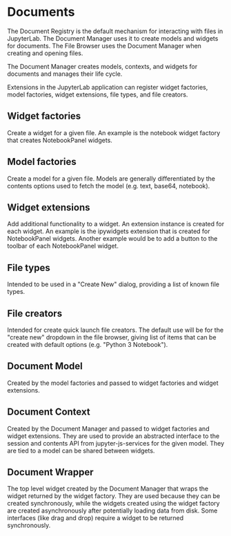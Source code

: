 # Documents
The Document Registry is the default mechanism for interacting with
files in JupyterLab.  The Document Manager uses it to create models and 
widgets for documents.  The File Browser uses the Document Manager when 
creating and opening files.

The Document Manager creates models, contexts, and widgets for documents 
and manages their life cycle.

Extensions in the JupyterLab application can register widget factories, 
model factories, widget extensions, file types, and file creators.

## Widget factories 
Create a widget for a given file. An example is the notebook widget 
factory that creates NotebookPanel widgets.

## Model factories 
Create a model for a given file.  Models are generally differentiated by 
the contents options used to fetch the model (e.g. text, base64, notebook).

## Widget extensions
Add additional functionality to a widget. An extension instance is created 
for each widget.  An example is the ipywidgets extension that is created 
for NotebookPanel widgets.  Another example would be to add a button to the 
toolbar of each NotebookPanel widget.

## File types 
Intended to be used in a "Create New" dialog, providing a list of known 
file types.

## File creators 
Intended for create quick launch file creators. The default use will be for 
the "create new" dropdown in the file browser, giving list of items that can 
be created with default options  (e.g. "Python 3 Notebook").

## Document Model
Created by the model factories and passed to widget factories and widget 
extensions.

## Document Context
Created by the Document Manager and passed to widget factories and
widget extensions.  They are used to provide an abstracted interface
to the session and contents API from jupyter-js-services for the 
given model.  They are tied to a model can be shared between widgets.

## Document Wrapper
The top level widget created by the Document Manager that wraps the widget 
returned by the widget factory.  They are used because they can be
created synchronously, while the widgets created using the widget
factory are created asynchronously after potentially loading data
from disk.  Some interfaces (like drag and drop) require a widget to be
returned synchronously.

